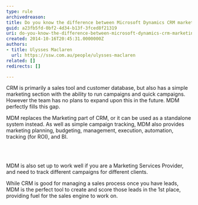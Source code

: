 ```yaml
---
type: rule
archivedreason: 
title: Do you know the difference between Microsoft Dynamics CRM marketing and Microsoft Dynamics Marketing (MDM)?
guid: a23fb5fd-0bf2-4d34-b13f-3fced8f21319
uri: do-you-know-the-difference-between-microsoft-dynamics-crm-marketing-and-microsoft-dynamics-marketing-mdm
created: 2014-10-16T20:45:31.0000000Z
authors:
- title: Ulysses Maclaren
  url: https://ssw.com.au/people/ulysses-maclaren
related: []
redirects: []

---
```



<p class="ssw15-rteElement-P">CRM is primarily a sales tool and customer database, but also has a simple marketing section with the ability to run campaigns and quick campaigns. However the team has no plans to expand upon this in the future. MDM perfectly fills this gap.​</p><p class="ssw15-rteElement-P">MDM replaces the Marketing part of CRM, or it can be used as a standalone system instead. As well as simple campaign tracking, MDM also provides marketing planning, budgeting, management, execution, automation, tracking (for ROI), and BI.</p>
<br><excerpt class='endintro'></excerpt><br>
<p>MDM is also set up to work well if you are a Marketing Services Provider, and need to track different campaigns for different clients.</p>
<p>​While CRM is good for managing a sales process once you have leads, MDM is the perfect tool to create and score those leads in the 1st&#160;place, providing fuel for the sales engine to work on.​</p>


